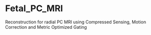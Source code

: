# Fetal_PC_MRI
Reconstruction for radial PC MRI using Compressed Sensing, Motion Correction and Metric Optimized Gating
